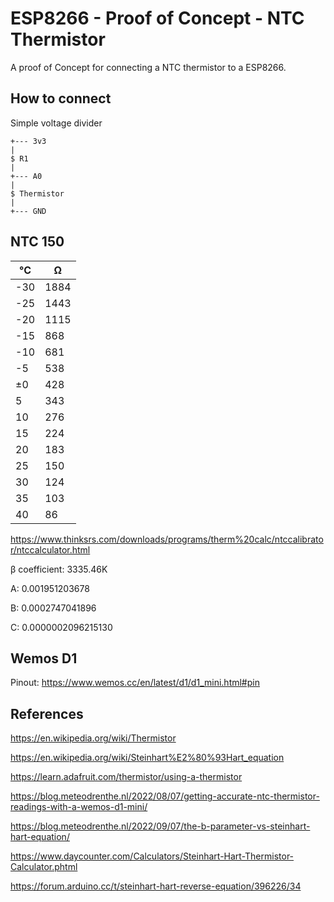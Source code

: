 # ESP8266 - Proof of Concept - NTC Thermistor

A proof of Concept for connecting a NTC thermistor to a ESP8266.

## How to connect

Simple voltage divider

    +--- 3v3
    |
    $ R1
    |
    +--- A0
    |
    $ Thermistor
    |
    +--- GND

## NTC 150

|  °C   |  Ω     |
|-------|--------|
|  -30  |  1884  |
|  -25  |  1443  |
|  -20  |  1115  |
|  -15  |   868  |
|  -10  |   681  |
|   -5  |   538  |
|   ±0  |   428  |
|    5  |   343  |
|   10  |   276  |
|   15  |   224  |
|   20  |   183  |
|   25  |   150  |
|   30  |   124  |
|   35  |   103  |
|   40  |    86  |

https://www.thinksrs.com/downloads/programs/therm%20calc/ntccalibrator/ntccalculator.html

β coefficient: 3335.46K

A: 0.001951203678

B: 0.0002747041896

C: 0.0000002096215130

## Wemos D1

Pinout:
https://www.wemos.cc/en/latest/d1/d1_mini.html#pin

## References

https://en.wikipedia.org/wiki/Thermistor

https://en.wikipedia.org/wiki/Steinhart%E2%80%93Hart_equation

https://learn.adafruit.com/thermistor/using-a-thermistor

https://blog.meteodrenthe.nl/2022/08/07/getting-accurate-ntc-thermistor-readings-with-a-wemos-d1-mini/

https://blog.meteodrenthe.nl/2022/09/07/the-b-parameter-vs-steinhart-hart-equation/

https://www.daycounter.com/Calculators/Steinhart-Hart-Thermistor-Calculator.phtml

https://forum.arduino.cc/t/steinhart-hart-reverse-equation/396226/34
